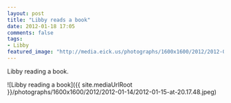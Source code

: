 ```yaml
---
layout: post
title: "Libby reads a book"
date: 2012-01-18 17:05
comments: false
tags: 
- Libby
featured_image: "http://media.eick.us/photographs/1600x1600/2012/2012-01-14/2012-01-15-at-20.17.48.jpeg"
---
```

Libby reading a book.

![Libby reading a book]({{ site.mediaUrlRoot }}/photographs/1600x1600/2012/2012-01-14/2012-01-15-at-20.17.48.jpeg)



